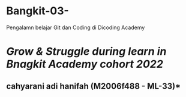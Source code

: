 # Bangkit-03-
Pengalamn belajar Git dan Coding di Dicoding Academy

*Grow & Struggle during learn in Bnagkit Academy cohort 2022*
==
cahyarani adi hanifah (M2006f488 - ML-33)*
--
